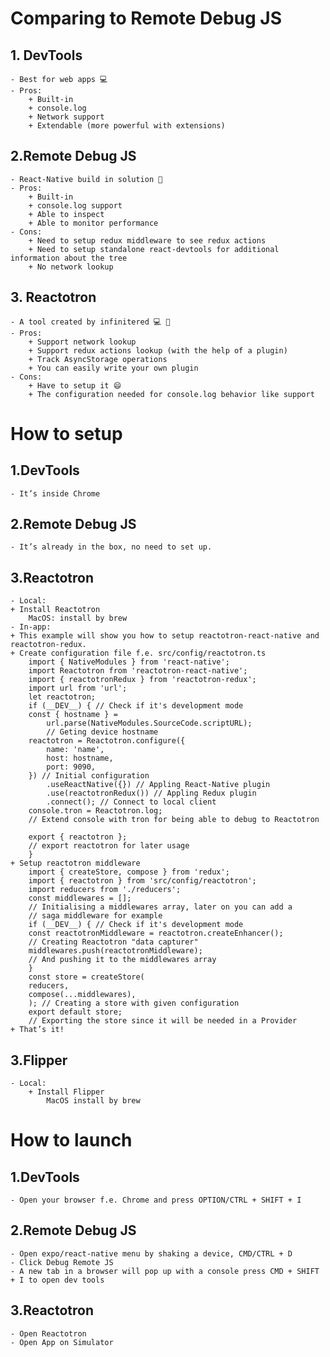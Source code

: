 # Comparing to Remote Debug JS
## 1. DevTools
    - Best for web apps 💻
    - Pros:
        + Built-in
        + console.log
        + Network support
        + Extendable (more powerful with extensions)
## 2.Remote Debug JS
    - React-Native build in solution 📱
    - Pros:
        + Built-in
        + console.log support
        + Able to inspect
        + Able to monitor performance
    - Cons:
        + Need to setup redux middleware to see redux actions
        + Need to setup standalone react-devtools for additional information about the tree
        + No network lookup
## 3. Reactotron
    - A tool created by infinitered 💻 📱
    - Pros:
        + Support network lookup
        + Support redux actions lookup (with the help of a plugin)
        + Track AsyncStorage operations
        + You can easily write your own plugin
    - Cons:
        + Have to setup it 😄
        + The configuration needed for console.log behavior like support
# How to setup
## 1.DevTools
    - It’s inside Chrome
## 2.Remote Debug JS
    - It’s already in the box, no need to set up.
## 3.Reactotron
    - Local:
    + Install Reactotron
        MacOS: install by brew
    - In-app:
    + This example will show you how to setup reactotron-react-native and reactotron-redux.
    + Create configuration file f.e. src/config/reactotron.ts
        import { NativeModules } from 'react-native';
        import Reactotron from 'reactotron-react-native';
        import { reactotronRedux } from 'reactotron-redux';
        import url from 'url';
        let reactotron;
        if (__DEV__) { // Check if it's development mode
        const { hostname } =
            url.parse(NativeModules.SourceCode.scriptURL);
            // Geting device hostname
        reactotron = Reactotron.configure({
            name: 'name',
            host: hostname,
            port: 9090,
        }) // Initial configuration 
            .useReactNative({}) // Appling React-Native plugin
            .use(reactotronRedux()) // Appling Redux plugin
            .connect(); // Connect to local client
        console.tron = Reactotron.log;
        // Extend console with tron for being able to debug to Reactotron
        
        export { reactotron };
        // export reactotron for later usage
        }
    + Setup reactotron middleware
        import { createStore, compose } from 'redux';
        import { reactotron } from 'src/config/reactotron';
        import reducers from './reducers';
        const middlewares = [];
        // Initialising a middlewares array, later on you can add a
        // saga middleware for example
        if (__DEV__) { // Check if it's development mode
        const reactotronMiddleware = reactotron.createEnhancer();
        // Creating Reactotron "data capturer"
        middlewares.push(reactotronMiddleware);
        // And pushing it to the middlewares array
        }
        const store = createStore(
        reducers,
        compose(...middlewares),
        ); // Creating a store with given configuration
        export default store;
        // Exporting the store since it will be needed in a Provider
    + That’s it!
## 3.Flipper
    - Local:
        + Install Flipper
            MacOS install by brew
# How to launch
## 1.DevTools
    - Open your browser f.e. Chrome and press OPTION/CTRL + SHIFT + I
## 2.Remote Debug JS
    - Open expo/react-native menu by shaking a device, CMD/CTRL + D
    - Click Debug Remote JS
    - A new tab in a browser will pop up with a console press CMD + SHIFT + I to open dev tools
## 3.Reactotron
    - Open Reactotron
    - Open App on Simulator